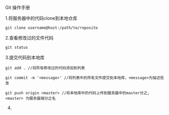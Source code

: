 Git 操作手册

1.将服务器中的代码clone到本地仓库

	git clone username@host:/path/to/reposito



2.查看修改过的文件代码
	
	git status



3.提交代码到本地库

	git add . //将所有修改过的代码添加到列表

	git commit -m '<message>' //将列表中的所有文件提交到本地库，<message>为描述信息

	git push origin <master> //将本地库中的代码上传到服务器中的master分之,<master> 为服务器端分之名



4.